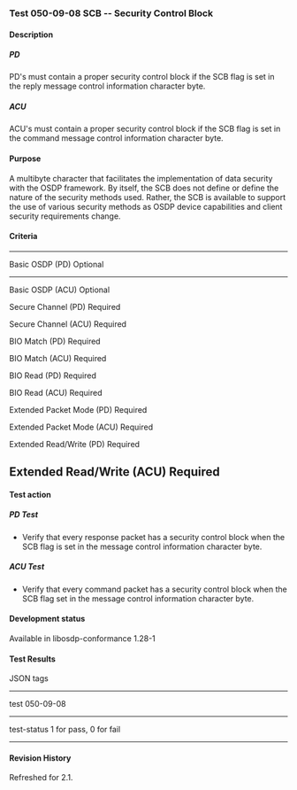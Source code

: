 ### Test 050-09-08 SCB -- Security Control Block

#### Description

##### PD

PD's must contain a proper security control block if the SCB flag is set
in the reply message control information character byte.

##### ACU

ACU's must contain a proper security control block if the SCB flag is
set in the command message control information character byte.

#### Purpose

A multibyte character that facilitates the implementation of data
security with the OSDP framework. By itself, the SCB does not define or
define the nature of the security methods used. Rather, the SCB is
available to support the use of various security methods as OSDP device
capabilities and client security requirements change.

#### Criteria

  -----------------------------------------------------------------------
  Basic OSDP (PD)                     Optional
  ----------------------------------- -----------------------------------
  Basic OSDP (ACU)                    Optional

  Secure Channel (PD)                 Required

  Secure Channel (ACU)                Required

  BIO Match (PD)                      Required

  BIO Match (ACU)                     Required

  BIO Read (PD)                       Required

  BIO Read (ACU)                      Required

  Extended Packet Mode (PD)           Required

  Extended Packet Mode (ACU)          Required

  Extended Read/Write (PD)            Required

  Extended Read/Write (ACU)           Required
  -----------------------------------------------------------------------

#### Test action

##### PD Test

- Verify that every response packet has a security control block when
  the SCB flag is set in the message control information character byte.

##### ACU Test

- Verify that every command packet has a security control block when the
  SCB flag set in the message control information character byte.

#### Development status

Available in libosdp-conformance 1.28-1

#### Test Results

JSON tags

  -----------------------------------------------------------------------
  test                                050-09-08
  ----------------------------------- -----------------------------------
  test-status                         1 for pass, 0 for fail

  -----------------------------------------------------------------------

#### Revision History

Refreshed for 2.1.
